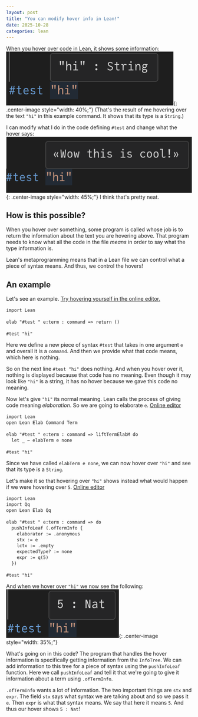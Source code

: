 ```yaml
---
layout: post
title: "You can modify hover info in Lean!"
date: 2025-10-28
categories: lean
---
```


When you hover over code in Lean, it shows some information:
![Hovering over a string](/assets/images/hover/hover_image_1.png){: .center-image style="width: 40%;"}
(That's the result of me hovering over the text `"hi"` in this example command. It shows that its type is a `String`.)

I can modify what I do in the code defining `#test` and change what the hover says:
![The hover now shows different text](/assets/images/hover/hover_image_2.png){: .center-image style="width: 45%;"}
I think that's pretty neat.

## How is this possible?
When you hover over something, some program is called whose job is to return the information about the text you are hovering above. That program needs to know what all the code in the file *means* in order to say what the type information is.

Lean's metaprogramming means that in a Lean file we can control what a piece of syntax means. And thus, we control the hovers!

## An example
Let's see an example. [Try hovering yourself in the online editor.](https://live.lean-lang.org/#codez=JYWwDg9gTgLgBAGQKYEMB2AoDSA2KBGcARAMQxIDO8RcSAXOVCHHXAMYQgjoAmcAvAD44UJDACuUNHAAUASixlK1ABbAiQA)
```lean
import Lean

elab "#test " e:term : command => return ()

#test "hi"
```

Here we define a new piece of syntax `#test` that takes in one argument `e` and overall it is a `command`. And then we provide what that code means, which here is nothing.

So on the next line `#test "hi"` does nothing. And when you hover over it, nothing is displayed because that code has no meaning. Even though it may look like `"hi"` is a string, it has no hover because we gave this code no meaning.

Now let's give `"hi"` its normal meaning. Lean calls the process of giving code meaning *elaboration*. So we are going to elaborate `e`. [Online editor](https://live.lean-lang.org/#codez=JYWwDg9gTgLgBAGQKYEMB2AoCYlsavAUQBsUAjOAYQhBHQBM4AVJKEDDJUigIgGIYSAM7wecJAC5BbOBLgBjGnTSMAvAD44xYADMYLNiXIBZOPQgY4WpPAD6cQAmE47gZDi4aCGiQcBw0QAWwDxAA)
```lean
import Lean
open Lean Elab Command Term

elab "#test " e:term : command => liftTermElabM do
  let _ ← elabTerm e none

#test "hi"
```
Since we have called `elabTerm e none`, we can now hover over `"hi"` and see that its type is a `String`.

Let's make it so that hovering over `"hi"` shows instead what would happen if we were hovering over `5`. [Online editor](https://live.lean-lang.org/#codez=JYWwDg9gTgLgBAGQKYEMB2AoUlZwIoCOGEYSaiq5AogDYoBG+RGSdjARAMQxIDO87OEgBcPKCDjC4AYwggQ6ACZwAvAD44iiBjhwwAV14ALAJJoAZhGQpzcABQA6COYAqScWctwA3jt1C2aBQYaEkVOAd0CDQATxAIQz9dfgAPMKEkuBppGDThcIckcBgYzKQU0hykRRcY0gB+dLRopDKKqHSCOwBWAEo/AF9+jG4+ASNgdiA)
```lean
import Lean
import Qq
open Lean Elab Qq

elab "#test " e:term : command => do
  pushInfoLeaf (.ofTermInfo {
    elaborator := .anonymous
    stx := e
    lctx := .empty
    expectedType? := none
    expr := q(5)
  })

#test "hi"
```
And when we hover over `"hi"` we now see the following:
![Hover now shows information for the number `5`](/assets/images/hover/hover_image_3.png){: .center-image style="width: 35%;"}

What's going on in this code? The program that handles the hover information is specifically getting information from the `InfoTree`. We can add information to this tree for a piece of syntax using the `pushInfoLeaf` function. Here we call `pushInfoLeaf` and tell it that we're going to give it information about a term using `.ofTermInfo`.

`.ofTermInfo` wants a lot of information. The two important things are `stx` and `expr`. The field `stx` says what syntax we are talking about and so we pass it `e`. Then `expr` is what that syntax means. We say that here it means `5`. And thus our hover shows `5 : Nat`!
